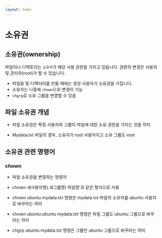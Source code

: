 ```yaml
---
layout: home
---
```


# 소유권

## 소유권(ownership)
파일이나 디렉토리는 `소유자`가 해당 사용 권한을 가지고 있읍니다. 권환의 변경은 사용자 및 관리자(root)가 할 수 있습니다.

* 파일을 및 디랙터리를 만들 때에는 생성 사용자가 소유권을 가집니다.
* 소유자는 나중에 `chown`으로 변경이 가능
* `chgrp`로 소유 그룹을 변경할 수 있음


## 파일 소유권 개념

* 파일 소유권은 특정 사용자와 그룹이 파일에 대한 소유 권한을 가지는 것을 의미

* Mydata.txt 파일의 경우, 소유자가 root 사용자이고 소유 그룹도 root


## 소유권 관련 명령어

### chown
* 파일 소유권을 변경하는 명령어

* chown 새사용자명(.새그룹명) 파일명’과 같은 형식으로 사용

* chown ubuntu mydata.txt 명령은 mydata.txt 파일의 소유자를 ubuntu 사용자로 바꾸라는 의미

* chown ubuntu:ubuntu mydata.txt 명령은 파일 그룹도 ubuntu 그룹으로 바꾸라는 의미

* chgrp ubuntu mydata.txt 명령은 그룹만 ubuntu 그룹으로 바꾸라는 의미

